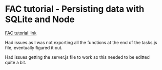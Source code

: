 # FAC tutorial - Persisting data with SQLite and Node

[FAC tutorial link](https://learn.foundersandcoders.com/learn/database/)

Had issues as I was not exporting all the functions at the end of the tasks.js file, eventually figured it out.

Had issues getting the server.js file to work so this needed to be editted quite a bit.